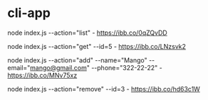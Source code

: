 # cli-app

node index.js --action="list" - https://ibb.co/0qZQvDD

node index.js --action="get" --id=5 - https://ibb.co/LNzsvk2

node index.js --action="add" --name="Mango" --email="mango@gmail.com" --phone="322-22-22" - https://ibb.co/MNv75xz

node index.js --action="remove" --id=3 - https://ibb.co/hd63c1W
